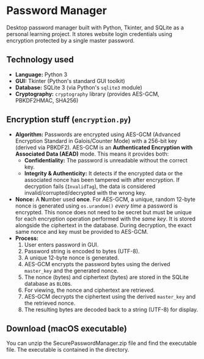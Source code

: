 # Password Manager

Desktop password manager built with Python, Tkinter, and SQLite as a personal learning project. It stores website login credentials using encryption protected by a single master password.


## Technology used

* **Language:** Python 3
* **GUI:** Tkinter (Python's standard GUI toolkit)
* **Database:** SQLite 3 (via Python's `sqlite3` module)
* **Cryptography:** `cryptography` library (provides AES-GCM, PBKDF2HMAC, SHA256)


## Encryption stuff (`encryption.py`)

* **Algorithm:** Passwords are encrypted using AES-GCM (Advanced Encryption Standard in Galois/Counter Mode) with a 256-bit key (derived via PBKDF2). AES-GCM is an **Authenticated Encryption with Associated Data (AEAD)** mode. This means it provides both:
    * **Confidentiality:** The password is unreadable without the correct key.
    * **Integrity & Authenticity:** It detects if the encrypted data or the associated nonce has been tampered with after encryption. If decryption fails (`InvalidTag`), the data is considered invalid/corrupted/decrypted with the wrong key.
* **Nonce:** A **N**umber used **once**. For AES-GCM, a unique, random 12-byte nonce is generated using `os.urandom()` *every time* a password is encrypted. This nonce does not need to be secret but must be unique for each encryption operation performed with the *same key*. It is stored alongside the ciphertext in the database. During decryption, the exact same nonce and key must be provided to AES-GCM.
* **Process:**
    1.  User enters password in GUI.
    2.  Password string is encoded to bytes (UTF-8).
    3.  A unique 12-byte nonce is generated.
    4.  AES-GCM encrypts the password bytes using the derived `master_key` and the generated nonce.
    5.  The nonce (bytes) and ciphertext (bytes) are stored in the SQLite database as `BLOB`s.
    6.  For viewing, the nonce and ciphertext are retrieved.
    7.  AES-GCM decrypts the ciphertext using the derived `master_key` and the retrieved nonce.
    8.  The resulting bytes are decoded back to a string (UTF-8) for display.


## Download (macOS executable)

You can unzip the SecurePasswordManager.zip file and find the executable file. The executable is contained in the directory. 





